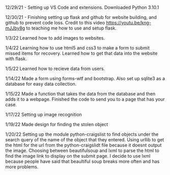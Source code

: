 12/29/21 - Setting up VS Code and extensions. Downloaded Python 3.10.1

12/30/21 - Finishing setting up flask and github for website building, and github to prevent code loss. 
Credit to this video https://youtu.be/kng-mJJby8g to teaching me how to use and setup flask.

1/3/22 Learned how to add images to websites.

1/4/22 Learning how to use html5 and css3 to make a form to submit missed items for recovery. Learned how to get that data into the website with flask.

1/5/22 Learned how to recieve data from users.

1/14/22 Made a form using forms-wtf and bootstrap. Also set up sqlite3 as a database for easy data collection.

1/15/22 Made a function that takes the data from the database and then adds it to a webpage. Finished the code to send you to a page that has your case.

1/17/22 Setting up image recognition

1/19/22 Made design for finding the stolen object

1/20/22 Setting up the module python-craigslist to find objects under the search query of the name of the object that they entered. Using urllib to get the html for the url from the python-craigslidt file because it doesnt output the image. Choosing between beautifulsoup and lxml to parse the html to find the image link to display on the submit page. I decide to use lxml because people have said that beaultiful soup breaks more often and has more problems.